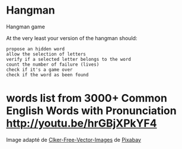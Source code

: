 # Hangman
Hangman game

At the very least your version of the hangman should:

    propose an hidden word
    allow the selection of letters
    verify if a selected letter belongs to the word
    count the number of failure (lives)
    check if it's a game over
    check if the word as been found


words list from 3000+ Common English Words with Pronunciation
http://youtu.be/hrGBjXPkYF4
===========================

Image adapté de <a href="https://pixabay.com/fr/users/clker-free-vector-images-3736/?utm_source=link-attribution&amp;utm_medium=referral&amp;utm_campaign=image&amp;utm_content=24291">Clker-Free-Vector-Images</a> de <a href="https://pixabay.com/fr/?utm_source=link-attribution&amp;utm_medium=referral&amp;utm_campaign=image&amp;utm_content=24291">Pixabay</a>